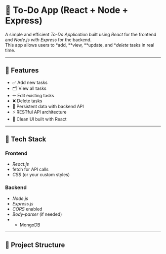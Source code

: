 
# 📝 To-Do App (React + Node + Express)

A simple and efficient *To-Do Application* built using *React* for the frontend and *Node.js with Express* for the backend.  
This app allows users to *add, **view, **update, and **delete* tasks in real time.

---

## 🚀 Features

- ✅ Add new tasks  
- 🗂 View all tasks  
- ✏ Edit existing tasks  
- ❌ Delete tasks  
- 🔄 Persistent data with backend API  
- ⚡ RESTful API architecture  
- 🎨 Clean UI built with React

---

## 🧩 Tech Stack

### Frontend
- *React.js*
- fetch for API calls
- *CSS* (or your custom styles)

### Backend
- *Node.js*
- *Express.js*
- *CORS* enabled
- *Body-parser* (if needed)
- * MongoDB

---

## 📁 Project Structure
